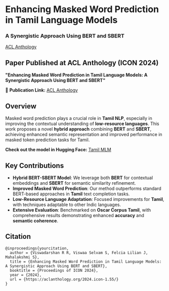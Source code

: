 # Enhancing Masked Word Prediction in Tamil Language Models  
### A Synergistic Approach Using BERT and SBERT  

[ACL Anthology](https://aclanthology.org/2024.icon-1.55/)  

## Paper Published at ACL Anthology (ICON 2024)  
**"Enhancing Masked Word Prediction in Tamil Language Models: A Synergistic Approach Using BERT and SBERT"**  

🔗 **Publication Link:** [ACL Anthology](https://aclanthology.org/2024.icon-1.55/)  

## Overview  
Masked word prediction plays a crucial role in **Tamil NLP**, especially in improving the contextual understanding of **low-resource languages**. This work proposes a novel **hybrid approach** combining **BERT** and **SBERT**, achieving enhanced semantic representation and improved performance in masked token prediction tasks for Tamil.  

**Check out the model in Hugging Face:** [Tamil MLM](https://huggingface.co/viswadarshan06/Tamil-MLM)

## Key Contributions  
- **Hybrid BERT-SBERT Model**: We leverage both **BERT** for contextual embeddings and **SBERT** for semantic similarity refinement.  
- **Improved Masked Word Prediction**: Our method outperforms standard BERT-based approaches in **Tamil** text completion tasks.  
- **Low-Resource Language Adaptation**: Focused improvements for **Tamil**, with techniques adaptable to other Indic languages.  
- **Extensive Evaluation**: Benchmarked on **Oscar Corpus Tamil**, with comprehensive results demonstrating enhanced **accuracy** and **semantic coherence**.


## Citation
```
@inproceedings{yourcitation,
  author = {Viswadarshan R R, Viswaa Selvam S, Felcia Lilian J, Mahalakshmi S},
  title = {Enhancing Masked Word Prediction in Tamil Language Models: A Synergistic Approach Using BERT and SBERT},
  booktitle = {Proceedings of ICON 2024},
  year = {2024},
  url = {https://aclanthology.org/2024.icon-1.55/}
}
```

